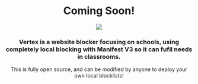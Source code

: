 <center>
<body>
    <h1>Coming Soon!</h1>
    <img src="https://i.ibb.co/9T5BS0k/vertex-logo.png">
    <h3>Vertex is a website blocker focusing on schools, using completely local blocking with Manifest V3 so it can fufil needs in classrooms.</h3>
<p> This is fully open source, and can be modified by anyone to deploy your own local blocklists!</p>
</body>
</center>
